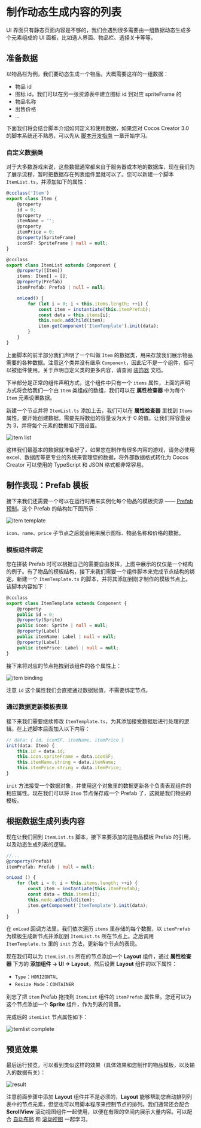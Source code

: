 # 制作动态生成内容的列表

UI 界面只有静态页面内容是不够的，我们会遇到很多需要由一组数据动态生成多个元素组成的 UI 面板，比如选人界面、物品栏、选择关卡等等。

## 准备数据

以物品栏为例，我们要动态生成一个物品，大概需要这样的一组数据：

- 物品 id
- 图标 id，我们可以在另一张资源表中建立图标 id 到对应 spriteFrame 的 
- 物品名称
- 出售价格
- ...

下面我们将会结合脚本介绍如何定义和使用数据，如果您对 Cocos Creator 3.0 的脚本系统还不熟悉，可以先从 [脚本开发指南](../../../scripting/index.md) 一章开始学习。

### 自定义数据类

对于大多数游戏来说，这些数据通常都来自于服务器或本地的数据库，现在我们为了展示流程，暂时把数据存在列表组件里就可以了。您可以新建一个脚本 `ItemList.ts`，并添加如下的属性：

```ts
@ccclass('Item')
export class Item {
    @property
    id = 0;
    @property
    itemName = '';
    @property
    itemPrice = 0;
    @property(SpriteFrame)
    iconSF: SpriteFrame | null = null;
}

@ccclass
export class ItemList extends Component {
    @property([Item])
    items: Item[] = [];
    @property(Prefab)
    itemPrefab: Prefab | null = null;

    onLoad() {
        for (let i = 0; i < this.items.length; ++i) {
            const item = instantiate(this.itemPrefab);
            const data = this.items[i];
            this.node.addChild(item);
            item.getComponent('ItemTemplate').init(data);
        }
    }
}
```

上面脚本的前半部分我们声明了一个叫做 `Item` 的数据类，用来存放我们展示物品需要的各种数据。注意这个类并没有继承 `Component`，因此它不是一个组件，但可以被组件使用。关于声明自定义类的更多内容，请查阅 [装饰器](../../../scripting/decorator.md) 文档。

下半部分是正常的组件声明方式，这个组件中只有一个 `items` 属性，上面的声明方式将会给我们一个由 `Item` 类组成的数组，我们可以在 **属性检查器** 中为每个 `Item` 元素设置数据。

新建一个节点并将 `ItemList.ts` 添加上去，我们可以在 **属性检查器** 里找到 `Items` 属性，要开始创建数据，需要先将数组的容量设为大于 0 的值。让我们将容量设为 3，并将每个元素的数据如下图设置。

![item list](list-with-data/itemlist.png)

这样我们最基本的数据就准备好了，如果您在制作有很多内容的游戏，请务必使用 excel、数据库等更专业的系统来管理您的数据，将外部数据格式转化为 Cocos Creator 可以使用的 TypeScript 和 JSON 格式都非常容易。

## 制作表现：Prefab 模板

接下来我们还需要一个可以在运行时用来实例化每个物品的模板资源 —— [Prefab 预制](../../../asset/prefab.md)。这个 Prefab 的结构如下图所示：

![item template](list-with-data/item-template.png)

`icon`、`name`、`price` 子节点之后就会用来展示图标、物品名称和价格的数据。

### 模板组件绑定

您在拼装 Prefab 时可以根据自己的需要自由发挥，上图中展示的仅仅是一个结构的例子。有了物品的模板结构，接下来我们需要一个组件脚本来完成节点结构的绑定。新建一个 `ItemTemplate.ts` 的脚本，并将其添加到刚才制作的模板节点上。该脚本内容如下：

```ts
@ccclass
export class ItemTemplate extends Component {
    @property
    public id = 0;
    @property(Sprite)
    public icon: Sprite | null = null;
    @property(Label)
    public itemName: Label | null = null;
    @property(Label)
    public itemPrice: Label | null = null;
}
```

接下来将对应的节点拖拽到该组件的各个属性上：

![item binding](list-with-data/item-binding.png)

注意 `id` 这个属性我们会直接通过数据赋值，不需要绑定节点。

### 通过数据更新模板表现

接下来我们需要继续修改 `ItemTemplate.ts`，为其添加接受数据后进行处理的逻辑。在上述脚本后面加入以下内容：

```ts
// data: { id, iconSF, itemName, itemPrice }
init(data: Item) {
    this.id = data.id;
    this.icon.spriteFrame = data.iconSF;
    this.itemName.string = data.itemName;
    this.itemPrice.string = data.itemPrice;
}
```

`init` 方法接受一个数据对象，并使用这个对象里的数据更新各个负责表现组件的相应属性。现在我们可以将 `Item` 节点保存成一个 Prefab 了，这就是我们物品的模板。

## 根据数据生成列表内容

现在让我们回到 `ItemList.ts` 脚本，接下来要添加的是物品模板 Prefab 的引用，以及动态生成列表的逻辑。

```ts
//...
@property(Prefab)
itemPrefab: Prefab | null = null;

onLoad () {
    for (let i = 0; i < this.items.length; ++i) {
        const item = instantiate(this.itemPrefab);
        const data = this.items[i];
        this.node.addChild(item);
        item.getComponent('ItemTemplate').init(data);
    }
}
```

在 `onLoad` 回调方法里，我们依次遍历 `items` 里存储的每个数据，以 `itemPrefab` 为模板生成新节点并添加到 `ItemList.ts` 所在节点上。之后调用 `ItemTemplate.ts` 里的 `init` 方法，更新每个节点的表现。

现在我们可以为 `ItemList.ts` 所在的节点添加一个 **Layout** 组件，通过 **属性检查器** 下方的 **添加组件 -> UI -> Layout**，然后设置 **Layout** 组件的以下属性：

- `Type`：`HORIZONTAL`
- `Resize Mode`：`CONTAINER`

别忘了把 `item` Prefab 拖拽到 `ItemList` 组件的 `itemPrefab` 属性里。您还可以为这个节点添加一个 **Sprite** 组件，作为列表的背景。

完成后的 `itemList` 节点属性如下：

![itemlist complete](list-with-data/itemlist-complete.png)

## 预览效果

最后运行预览，可以看到类似这样的效果（具体效果和您制作的物品模板，以及输入的数据有关）：

![result](list-with-data/result.png)

注意前面步骤中添加 **Layout** 组件并不是必须的，**Layout** 能够帮助您自动排列列表中的节点元素，但您也可以用脚本程序来控制节点的排列。我们通常还会配合 **ScrollView** 滚动视图组件一起使用，以便在有限的空间内展示大量内容。可以配合 [自动布局](auto-layout.md) 和 [滚动视图](../editor/scrollview.md) 一起学习。

